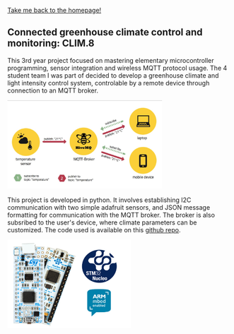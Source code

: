 [Take me back to the homepage!](/index.md)

## Connected greenhouse climate control and monitoring: CLIM.8 

This 3rd year project focused on mastering elementary microcontroller programming, sensor integration and wireless MQTT protocol usage. The 4 student team I was part of decided to develop a greenhouse climate and light intensity control system, controlable by a remote device through connection to an MQTT broker. 

 <img src="mbed.jpg" alt="Smiley face" height="200" width="350">  

This project is developed in python. It involves establishing I2C communication with two simple adafruit sensors, and JSON message formatting for communication with the MQTT broker. The broker is also subsribed to the user's device, where climate parameters can be customized. The code used is available on this [github repo](https://github.com/guigzzz/Embedded-Project).

 <img src="st.jpg" alt="Smiley face" height="200" width="280">  
